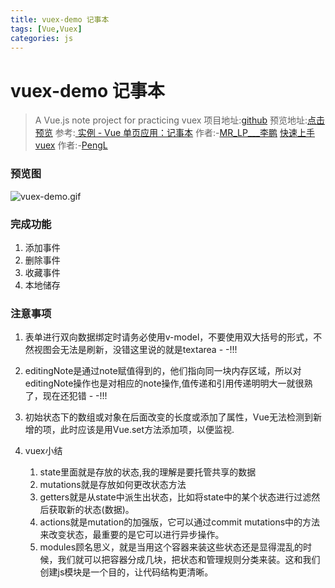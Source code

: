 ```yaml
---
title: vuex-demo 记事本
tags: [Vue,Vuex]
categories: js
---
```

# vuex-demo 记事本

> A Vue.js note project for practicing vuex 
> 项目地址:[github](https://github.com/hackerwen/Vue-Note)
> 预览地址:[点击预览](http://112.74.202.2/note.html)
参考:[
实例 - Vue 单页应用：记事本](http://www.jianshu.com/p/918f1b29374d)
作者:-[MR_LP___李鹏](http://www.jianshu.com/u/5a2fd0b8fb30) 
[快速上手vuex](http://www.jianshu.com/p/04ebf09e72a1)
作者:-[PengL](http://www.jianshu.com/u/ed858918d92b) 

<!--more-->
### 预览图
![vuex-demo.gif](http://upload-images.jianshu.io/upload_images/4869616-f997ccc571163a1f.gif?imageMogr2/auto-orient/strip)


### 完成功能
1. 添加事件
2. 删除事件
3. 收藏事件
4. 本地储存

### 注意事项
1. 表单进行双向数据绑定时请务必使用v-model，不要使用双大括号的形式，不然视图会无法是刷新，没错这里说的就是textarea - -!!!
2. editingNote是通过note赋值得到的，他们指向同一块内存区域，所以对editingNote操作也是对相应的note操作,值传递和引用传递明明大一就很熟了，现在还犯错 - -!!!
3. 初始状态下的数组或对象在后面改变的长度或添加了属性，Vue无法检测到新增的项，此时应该是用Vue.set方法添加项，以便监视. 
4. vuex小结

    1. state里面就是存放的状态,我的理解是要托管共享的数据
    2. mutations就是存放如何更改状态方法
    3. getters就是从state中派生出状态，比如将state中的某个状态进行过滤然后获取新的状态(数据)。
    4. actions就是mutation的加强版，它可以通过commit mutations中的方法来改变状态，最重要的是它可以进行异步操作。
    5. modules顾名思义，就是当用这个容器来装这些状态还是显得混乱的时候，我们就可以把容器分成几块，把状态和管理规则分类来装。这和我们创建js模块是一个目的，让代码结构更清晰。